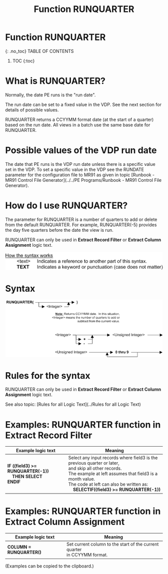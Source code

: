 ﻿---
layout: default
title: "Function RUNQUARTER"
parent: Functions
grand_parent: Workbench Logic Text Full Details
nav_order: 25
---
# Function RUNQUARTER
{: .no_toc}
TABLE OF CONTENTS 
1. TOC
{:toc}  


# What is RUNQUARTER?

Normally, the date PE runs is the "run date".

The run date can be set to a fixed value in the VDP. See the next section for details of possible values.

RUNQUARTER returns a CCYYMM format date \(at the start of a quarter\) based on the run date. All views in a batch use the same base date for RUNQUARTER.

# Possible values of the VDP run date

The date that PE runs is the VDP run date unless there is a specific value set in the VDP.  To set a specific value in the VDP see the RUNDATE parameter for the configuration file to MR91 as given in topic [Runbook - MR91 Control File Generator](../../PE Programs/Runbook - MR91 Control File Generator). 

# How do I use RUNQUARTER? 

The parameter for RUNQUARTER is a number of quarters to add or delete from the default RUNQUARTER. For example, RUNQUARTER\(-5\) provides the day five quarters before the date the view is run.

RUNQUARTER can only be used in **Extract Record Filter** or **Extract Column Assignment** logic text.


![(Syntax Legend)](../../images/LTZZ_Syntax_legend.gif )

# Syntax 

![Function RUNQUARTER 1](../../images/LTSF_RUNQUARTER_01.gif)

# Rules for the syntax 

RUNQUARTER can only be used in **Extract Record Filter** or **Extract Column Assignment** logic text.

See also topic: [Rules for all Logic Text](../Rules for all Logic Text) 


# Examples: RUNQUARTER function in Extract Record Filter 

|Example logic text|Meaning|
|------------------|-------|
|**IF ({field3} >= RUNQUARTER(-1))<br>&nbsp;&nbsp;&nbsp;&nbsp;THEN SELECT<br>ENDIF**|Select any input records where field3 is the previous quarter or later,<br>and skip all other records.<br>The example at left assumes that field3 is a month value.<br>The code at left can also be written as:<br>&nbsp;&nbsp;&nbsp;&nbsp;**SELECTIF({field3} >= RUNQUARTER(-1))**|



# Examples: RUNQUARTER function in Extract Column Assignment 

|Example logic text|Meaning|
|------------------|-------|
|**COLUMN = RUNQUARTER()**|Set current column to the start of the current quarter<br>in CCYYMM format.|


  
  (Examples can be copied to the clipboard.)
  

